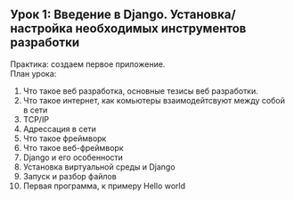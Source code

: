 ## Урок 1: Введение в Django. Установка/настройка необходимых инструментов разработки
Практика: создаем первое приложение. \
План урока:
1) Что такое веб разработка, основные тезисы веб разработки.
2) Что такое интернет, как комьютеры взаимодейтсвуют между собой в сети
3) TCP/IP
4) Адрессация в сети
5) Что такое фреймворк
6) Что такое веб-фреймворк
7) Django и его особенности
8) Установка виртуальной среды и Django
9) Запуск и разбор файлов
10) Первая программа, к примеру Hello world
